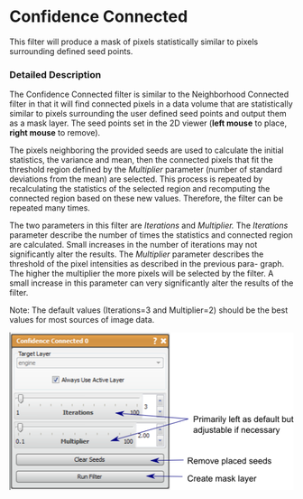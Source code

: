 # Confidence Connected

This filter will produce a mask of pixels statistically similar to pixels surrounding defined seed points.

### Detailed Description

The Confidence Connected filter is similar to the Neighborhood Connected filter in that it will find connected pixels in a data volume that are statistically similar to pixels surrounding the user defined seed points and output them as a mask layer. The seed points set in the 2D viewer (**left mouse** to place, **right mouse** to remove).

The pixels neighboring the provided seeds are used to calculate the initial statistics, the variance and mean, then the connected pixels that fit the threshold region defined by the *Multiplier* parameter (number of standard deviations from the mean) are selected. This process is repeated by recalculating the statistics of the selected region and recomputing the connected region based on these new values. Therefore, the filter can be repeated many times.

The two parameters in this filter are *Iterations* and *Multiplier.* The *Iterations* parameter describe the number of times the statistics and connected region are calculated. Small increases in the number of iterations may not significantly alter the results. The *Multiplier* parameter describes the threshold of the pixel intensities as described in the previous para- graph. The higher the multiplier the more pixels will be selected by the filter. A small increase in this parameter can very significantly alter the results of the filter.

Note: The default values (Iterations=3 and Multiplier=2) should be the best values for most sources of image data.

![alt text](../images/ConfidenceConnectedGUI.png)

